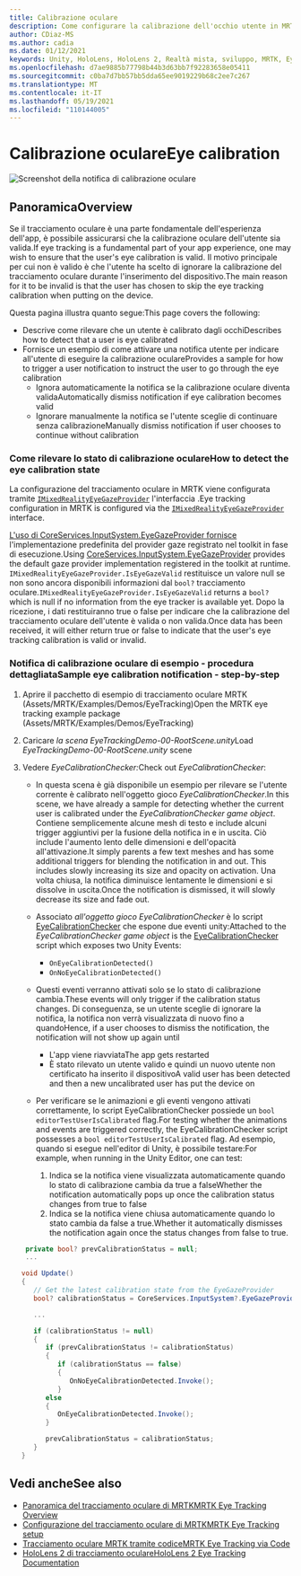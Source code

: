 ```yaml
---
title: Calibrazione oculare
description: Come configurare la calibrazione dell'occhio utente in MRTK
author: CDiaz-MS
ms.author: cadia
ms.date: 01/12/2021
keywords: Unity, HoloLens, HoloLens 2, Realtà mista, sviluppo, MRTK, EyeTracking, Calibrazione,
ms.openlocfilehash: d7ae9885b77798b44b3d63bb7f92283658e05411
ms.sourcegitcommit: c0ba7d7bb57bb5dda65ee9019229b68c2ee7c267
ms.translationtype: MT
ms.contentlocale: it-IT
ms.lasthandoff: 05/19/2021
ms.locfileid: "110144005"
---
```

# <a name="eye-calibration"></a><span data-ttu-id="e33c3-104">Calibrazione oculare</span><span class="sxs-lookup"><span data-stu-id="e33c3-104">Eye calibration</span></span>

![Screenshot della notifica di calibrazione oculare](../../images/eye-tracking/mrtk_et_calibration_notification_example.jpg)

## <a name="overview"></a><span data-ttu-id="e33c3-106">Panoramica</span><span class="sxs-lookup"><span data-stu-id="e33c3-106">Overview</span></span>

<span data-ttu-id="e33c3-107">Se il tracciamento oculare è una parte fondamentale dell'esperienza dell'app, è possibile assicurarsi che la calibrazione oculare dell'utente sia valida.</span><span class="sxs-lookup"><span data-stu-id="e33c3-107">If eye tracking is a fundamental part of your app experience, one may wish to ensure that the user's eye calibration is valid.</span></span>
<span data-ttu-id="e33c3-108">Il motivo principale per cui non è valido è che l'utente ha scelto di ignorare la calibrazione del tracciamento oculare durante l'inserimento del dispositivo.</span><span class="sxs-lookup"><span data-stu-id="e33c3-108">The main reason for it to be invalid is that the user has chosen to skip the eye tracking calibration when putting on the device.</span></span>

<span data-ttu-id="e33c3-109">Questa pagina illustra quanto segue:</span><span class="sxs-lookup"><span data-stu-id="e33c3-109">This page covers the following:</span></span>

- <span data-ttu-id="e33c3-110">Descrive come rilevare che un utente è calibrato dagli occhi</span><span class="sxs-lookup"><span data-stu-id="e33c3-110">Describes how to detect that a user is eye calibrated</span></span>
- <span data-ttu-id="e33c3-111">Fornisce un esempio di come attivare una notifica utente per indicare all'utente di eseguire la calibrazione oculare</span><span class="sxs-lookup"><span data-stu-id="e33c3-111">Provides a sample for how to trigger a user notification to instruct the user to go through the eye calibration</span></span>
  - <span data-ttu-id="e33c3-112">Ignora automaticamente la notifica se la calibrazione oculare diventa valida</span><span class="sxs-lookup"><span data-stu-id="e33c3-112">Automatically dismiss notification if eye calibration becomes valid</span></span>
  - <span data-ttu-id="e33c3-113">Ignorare manualmente la notifica se l'utente sceglie di continuare senza calibrazione</span><span class="sxs-lookup"><span data-stu-id="e33c3-113">Manually dismiss notification if user chooses to continue without calibration</span></span>

### <a name="how-to-detect-the-eye-calibration-state"></a><span data-ttu-id="e33c3-114">Come rilevare lo stato di calibrazione oculare</span><span class="sxs-lookup"><span data-stu-id="e33c3-114">How to detect the eye calibration state</span></span>

<span data-ttu-id="e33c3-115">La configurazione del tracciamento oculare in MRTK viene configurata tramite [`IMixedRealityEyeGazeProvider`](xref:Microsoft.MixedReality.Toolkit.Input.IMixedRealityEyeGazeProvider) l'interfaccia .</span><span class="sxs-lookup"><span data-stu-id="e33c3-115">Eye tracking configuration in MRTK is configured via the [`IMixedRealityEyeGazeProvider`](xref:Microsoft.MixedReality.Toolkit.Input.IMixedRealityEyeGazeProvider) interface.</span></span>

<span data-ttu-id="e33c3-116">[L'uso di CoreServices.InputSystem.EyeGazeProvider fornisce](eye-tracking-eye-gaze-provider.md) l'implementazione predefinita del provider gaze registrato nel toolkit in fase di esecuzione.</span><span class="sxs-lookup"><span data-stu-id="e33c3-116">Using [CoreServices.InputSystem.EyeGazeProvider](eye-tracking-eye-gaze-provider.md) provides the default gaze provider implementation registered in the toolkit at runtime.</span></span> <span data-ttu-id="e33c3-117">`IMixedRealityEyeGazeProvider.IsEyeGazeValid` restituisce un valore null se non sono ancora disponibili informazioni dal `bool?` tracciamento oculare.</span><span class="sxs-lookup"><span data-stu-id="e33c3-117">`IMixedRealityEyeGazeProvider.IsEyeGazeValid` returns a `bool?` which is null if no information from the eye tracker is available yet.</span></span>
<span data-ttu-id="e33c3-118">Dopo la ricezione, i dati restituiranno true o false per indicare che la calibrazione del tracciamento oculare dell'utente è valida o non valida.</span><span class="sxs-lookup"><span data-stu-id="e33c3-118">Once data has been received, it will either return true or false to indicate that the user's eye tracking calibration is valid or invalid.</span></span>

### <a name="sample-eye-calibration-notification---step-by-step"></a><span data-ttu-id="e33c3-119">Notifica di calibrazione oculare di esempio - procedura dettagliata</span><span class="sxs-lookup"><span data-stu-id="e33c3-119">Sample eye calibration notification - step-by-step</span></span>

1. <span data-ttu-id="e33c3-120">Aprire il pacchetto di esempio di tracciamento oculare MRTK (Assets/MRTK/Examples/Demos/EyeTracking)</span><span class="sxs-lookup"><span data-stu-id="e33c3-120">Open the MRTK eye tracking example package (Assets/MRTK/Examples/Demos/EyeTracking)</span></span>

2. <span data-ttu-id="e33c3-121">Caricare _la scena EyeTrackingDemo-00-RootScene.unity_</span><span class="sxs-lookup"><span data-stu-id="e33c3-121">Load _EyeTrackingDemo-00-RootScene.unity_ scene</span></span>

3. <span data-ttu-id="e33c3-122">Vedere _EyeCalibrationChecker:_</span><span class="sxs-lookup"><span data-stu-id="e33c3-122">Check out _EyeCalibrationChecker_:</span></span>
   - <span data-ttu-id="e33c3-123">In questa scena è già disponibile un esempio per rilevare se l'utente corrente è calibrato nell'oggetto gioco *_EyeCalibrationChecker_*.</span><span class="sxs-lookup"><span data-stu-id="e33c3-123">In this scene, we have already a sample for detecting whether the current user is calibrated under the *_EyeCalibrationChecker_ game object*.</span></span>
<span data-ttu-id="e33c3-124">Contiene semplicemente alcune mesh di testo e include alcuni trigger aggiuntivi per la fusione della notifica in e in uscita. Ciò include l'aumento lento delle dimensioni e dell'opacità all'attivazione.</span><span class="sxs-lookup"><span data-stu-id="e33c3-124">It simply parents a few text meshes and has some additional triggers for blending the notification in and out. This includes slowly increasing its size and opacity on activation.</span></span>
<span data-ttu-id="e33c3-125">Una volta chiusa, la notifica diminuisce lentamente le dimensioni e si dissolve in uscita.</span><span class="sxs-lookup"><span data-stu-id="e33c3-125">Once the notification is dismissed, it will slowly decrease its size and fade out.</span></span>

   - <span data-ttu-id="e33c3-126">Associato *_all'oggetto gioco EyeCalibrationChecker_* è lo script [EyeCalibrationChecker](xref:Microsoft.MixedReality.Toolkit.Examples.Demos.EyeTracking.EyeCalibrationChecker) che espone due eventi unity:</span><span class="sxs-lookup"><span data-stu-id="e33c3-126">Attached to the *_EyeCalibrationChecker_ game object* is the [EyeCalibrationChecker](xref:Microsoft.MixedReality.Toolkit.Examples.Demos.EyeTracking.EyeCalibrationChecker) script which exposes two Unity Events:</span></span>
      - `OnEyeCalibrationDetected()`
      - `OnNoEyeCalibrationDetected()`

   - <span data-ttu-id="e33c3-127">Questi eventi verranno attivati solo se lo stato di calibrazione cambia.</span><span class="sxs-lookup"><span data-stu-id="e33c3-127">These events will only trigger if the calibration status changes.</span></span> <span data-ttu-id="e33c3-128">Di conseguenza, se un utente sceglie di ignorare la notifica, la notifica non verrà visualizzata di nuovo fino a quando</span><span class="sxs-lookup"><span data-stu-id="e33c3-128">Hence, if a user chooses to dismiss the notification, the notification will not show up again until</span></span>
      - <span data-ttu-id="e33c3-129">L'app viene riavviata</span><span class="sxs-lookup"><span data-stu-id="e33c3-129">The app gets restarted</span></span>
      - <span data-ttu-id="e33c3-130">È stato rilevato un utente valido e quindi un nuovo utente non certificato ha inserito il dispositivo</span><span class="sxs-lookup"><span data-stu-id="e33c3-130">A valid user has been detected and then a new uncalibrated user has put the device on</span></span>

   - <span data-ttu-id="e33c3-131">Per verificare se le animazioni e gli eventi vengono attivati correttamente, lo script EyeCalibrationChecker possiede un `bool editorTestUserIsCalibrated` flag.</span><span class="sxs-lookup"><span data-stu-id="e33c3-131">For testing whether the animations and events are triggered correctly, the EyeCalibrationChecker script possesses a `bool editorTestUserIsCalibrated` flag.</span></span> <span data-ttu-id="e33c3-132">Ad esempio, quando si esegue nell'editor di Unity, è possibile testare:</span><span class="sxs-lookup"><span data-stu-id="e33c3-132">For example, when running in the Unity Editor, one can test:</span></span>
      1. <span data-ttu-id="e33c3-133">Indica se la notifica viene visualizzata automaticamente quando lo stato di calibrazione cambia da true a false</span><span class="sxs-lookup"><span data-stu-id="e33c3-133">Whether the notification automatically pops up once the calibration status changes from true to false</span></span>
      1. <span data-ttu-id="e33c3-134">Indica se la notifica viene chiusa automaticamente quando lo stato cambia da false a true.</span><span class="sxs-lookup"><span data-stu-id="e33c3-134">Whether it automatically dismisses the notification again once the status changes from false to true.</span></span>

```c#
    private bool? prevCalibrationStatus = null;
    ...

   void Update()
   {
      // Get the latest calibration state from the EyeGazeProvider
      bool? calibrationStatus = CoreServices.InputSystem?.EyeGazeProvider?.IsEyeCalibrationValid;

      ...

      if (calibrationStatus != null)
      {
         if (prevCalibrationStatus != calibrationStatus)
         {
            if (calibrationStatus == false)
            {
               OnNoEyeCalibrationDetected.Invoke();
            }
         else
         {
            OnEyeCalibrationDetected.Invoke();
         }

         prevCalibrationStatus = calibrationStatus;
      }
   }
```

## <a name="see-also"></a><span data-ttu-id="e33c3-135">Vedi anche</span><span class="sxs-lookup"><span data-stu-id="e33c3-135">See also</span></span>

- [<span data-ttu-id="e33c3-136">Panoramica del tracciamento oculare di MRTK</span><span class="sxs-lookup"><span data-stu-id="e33c3-136">MRTK Eye Tracking Overview</span></span>](eye-tracking-main.md)
- [<span data-ttu-id="e33c3-137">Configurazione del tracciamento oculare di MRTK</span><span class="sxs-lookup"><span data-stu-id="e33c3-137">MRTK Eye Tracking setup</span></span>](eye-tracking-basic-setup.md)
- [<span data-ttu-id="e33c3-138">Tracciamento oculare MRTK tramite codice</span><span class="sxs-lookup"><span data-stu-id="e33c3-138">MRTK Eye Tracking via Code</span></span>](eye-tracking-eye-gaze-provider.md)
- [<span data-ttu-id="e33c3-139">HoloLens 2 di tracciamento oculare</span><span class="sxs-lookup"><span data-stu-id="e33c3-139">HoloLens 2 Eye Tracking Documentation</span></span>](/windows/mixed-reality/eye-tracking)